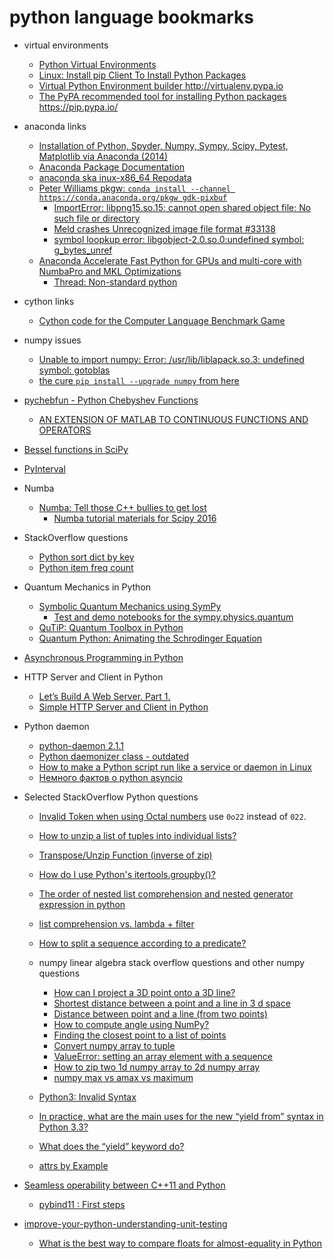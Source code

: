 # python language bookmarks

+ virtual environments
    + [Python Virtual Environments](http://docs.python-guide.org/en/latest/dev/virtualenvs/#virtualenvwrapper-ref)
    + [Linux: Install pip Client To Install Python Packages](http://www.cyberciti.biz/faq/debian-ubuntu-centos-rhel-linux-install-pipclient/)
    + [ Virtual Python Environment builder http://virtualenv.pypa.io ](https://github.com/pypa/virtualenv)
    + [ The PyPA recommended tool for installing Python packages https://pip.pypa.io/ ](https://github.com/pypa/pip)

+ anaconda links
    + [Installation of Python, Spyder, Numpy, Sympy, Scipy, Pytest, Matplotlib via Anaconda (2014)](http://www.southampton.ac.uk/~fangohr/blog/installation-of-python-spyder-numpy-sympy-scipy-pytest-matplotlib-via-anaconda.html)
    + [Anaconda Package Documentation](http://docs.continuum.io/anaconda/pkg-docs.html)
    + [anaconda ska inux-x86_64 Repodata](https://conda.binstar.org/ska/linux-64)
    + [Peter Williams pkgw: `conda install --channel https://conda.anaconda.org/pkgw gdk-pixbuf`](https://anaconda.org/pkgw)
        + [ImportError: libpng15.so.15: cannot open shared object file: No such file or directory](https://groups.google.com/a/continuum.io/forum/#!topic/anaconda/FuTqRu96fbo)
        + [Meld crashes Unrecognized image file format #33138](https://github.com/Homebrew/homebrew/issues/33136)
        + [symbol loopkup error: libgobject-2.0.so.0:undefined symbol: g_bytes_unref](http://stackoverflow.com/questions/14911046/symbol-loopkup-error-libgobject-2-0-so-0undefined-symbol-g-bytes-unref)
    + [Anaconda Accelerate Fast Python for GPUs and multi-core with NumbaPro and MKL Optimizations](https://store.continuum.io/cshop/accelerate/)
        + [Thread: Non-standard python](http://ubuntuforums.org/showthread.php?t=2263955)

+ cython links
    + [Cython code for the Computer Language Benchmark Game](https://github.com/cython/cython-shootout)

+ numpy issues
    + [Unable to import numpy: Error: /usr/lib/liblapack.so.3: undefined symbol: gotoblas](http://www.codeotel.com/CHVjqeqkUX/unable-to-import-numpy-error-usrlibliblapackso3-undefined-symbol-gotoblas.html)
    + [the cure `pip install --upgrade numpy` from here](http://stackoverflow.com/questions/23612728/error-by-import-numpy-lapack-lite-so-undefined-symbol)

+ [pychebfun - Python Chebyshev Functions](https://github.com/cswiercz/pychebfun)
    + [AN EXTENSION OF MATLAB TO CONTINUOUS FUNCTIONS AND OPERATORS](http://people.maths.ox.ac.uk/trefethen/publication/PDF/2004_107.pdf)

+ [Bessel functions in SciPy](http://www.johndcook.com/blog/bessel_python/)

+ [PyInterval](https://pypi.python.org/pypi/PyIntervalTree)

+ Numba
    + [Numba: Tell those C++ bullies to get lost](http://lorenabarba.com/blog/numba-tell-those-c-bullies-to-get-lost/)
        + [Numba tutorial materials for Scipy 2016](https://github.com/barbagroup/numba_tutorial_scipy2016)

+ StackOverflow questions
    + [Python sort dict by key](http://stackoverflow.com/questions/9001509/python-dictionary-sort-by-key)
    + [Python item freq count](http://stackoverflow.com/questions/893417/item-frequency-count-in-python)

+ Quantum Mechanics in Python
    + [Symbolic Quantum Mechanics using SymPy](https://github.com/sympsi/sympsi)
        + [Test and demo notebooks for the sympy.physics.quantum](https://github.com/jrjohansson/sympsi-notebooks)
    + [QuTiP: Quantum Toolbox in Python](https://github.com/qutip/qutip)
    + [Quantum Python: Animating the Schrodinger Equation](https://jakevdp.github.io/blog/2012/09/05/quantum-python/)

+ [Asynchronous Programming in Python](https://engineering.quora.com/Asynchronous-Programming-in-Python)

+ HTTP Server and Client in Python
    + [Let’s Build A Web Server. Part 1.](https://ruslanspivak.com/lsbaws-part1/)
    + [Simple HTTP Server and Client in Python](https://www.junian.net/2014/07/simple-http-server-and-client-in-python.html)

+ Python daemon
    + [python-daemon 2.1.1](https://pypi.python.org/pypi/python-daemon/)
    + [Python daemonizer class - outdated](https://github.com/serverdensity/python-daemon)
    + [How to make a Python script run like a service or daemon in Linux](http://stackoverflow.com/questions/1603109/how-to-make-a-python-script-run-like-a-service-or-daemon-in-linux)
    + [Немного фактов о python asyncio](https://habrahabr.ru/post/314606/)

+ Selected StackOverflow Python questions
    + [Invalid Token when using Octal numbers](http://stackoverflow.com/questions/1837874/invalid-token-when-using-octal-numbers)
    use `0o22` instead of `022`.
    + [How to unzip a list of tuples into individual lists?](https://stackoverflow.com/questions/12974474/how-to-unzip-a-list-of-tuples-into-individual-lists/12974504)
    + [Transpose/Unzip Function (inverse of zip)](https://stackoverflow.com/questions/19339/transpose-unzip-function-inverse-of-zip)
    + [How do I use Python's itertools.groupby()?](https://stackoverflow.com/questions/773/how-do-i-use-pythons-itertools-groupby)
    + [The order of nested list comprehension and nested generator expression in python](https://stackoverflow.com/questions/26759339/the-order-of-nested-list-comprehension-and-nested-generator-expression-in-python)
    + [list comprehension vs. lambda + filter](https://stackoverflow.com/questions/3013449/list-comprehension-vs-lambda-filter)
    + [How to split a sequence according to a predicate?](https://stackoverflow.com/questions/8793772/how-to-split-a-sequence-according-to-a-predicate)
    + numpy linear algebra stack overflow questions and other numpy questions
        + [How can I project a 3D point onto a 3D line?](https://gamedev.stackexchange.com/questions/72528/how-can-i-project-a-3d-point-onto-a-3d-line)
        + [Shortest distance between a point and a line in 3 d space](https://stackoverflow.com/questions/50727961/shortest-distance-between-a-point-and-a-line-in-3-d-space)
        + [Distance between point and a line (from two points)](https://stackoverflow.com/questions/39840030/distance-between-point-and-a-line-from-two-points)
        + [How to compute angle using NumPy?](https://stackoverflow.com/questions/52080614/how-to-compute-angle-using-numpy)
        + [Finding the closest point to a list of points](https://codereview.stackexchange.com/questions/28207/finding-the-closest-point-to-a-list-of-points)
        + [Convert numpy array to tuple](https://stackoverflow.com/questions/10016352/convert-numpy-array-to-tuple)
        + [ValueError: setting an array element with a sequence](https://stackoverflow.com/questions/4674473/valueerror-setting-an-array-element-with-a-sequence)
        + [How to zip two 1d numpy array to 2d numpy array](https://stackoverflow.com/questions/44409084/how-to-zip-two-1d-numpy-array-to-2d-numpy-array)
        + [numpy max vs amax vs maximum](https://stackoverflow.com/questions/33569668/numpy-max-vs-amax-vs-maximum)

    + [Python3: Invalid Syntax](http://stackoverflow.com/questions/12519554/python3-invalid-syntax)
    + [In practice, what are the main uses for the new “yield from” syntax in Python 3.3?](https://stackoverflow.com/questions/9708902/in-practice-what-are-the-main-uses-for-the-new-yield-from-syntax-in-python-3)
    + [What does the “yield” keyword do?](https://stackoverflow.com/questions/231767/what-does-the-yield-keyword-do)
    + [attrs by Example](http://www.attrs.org/en/stable/examples.html)

+ [Seamless operability between C++11 and Python](https://github.com/pybind/pybind11)
    + [pybind11 : First steps](http://pybind11.readthedocs.io/en/stable/basics.html)

+ [improve-your-python-understanding-unit-testing](https://jeffknupp.com/blog/2013/12/09/improve-your-python-understanding-unit-testing/)
    + [What is the best way to compare floats for almost-equality in Python](https://stackoverflow.com/questions/5595425/what-is-the-best-way-to-compare-floats-for-almost-equality-in-python)
